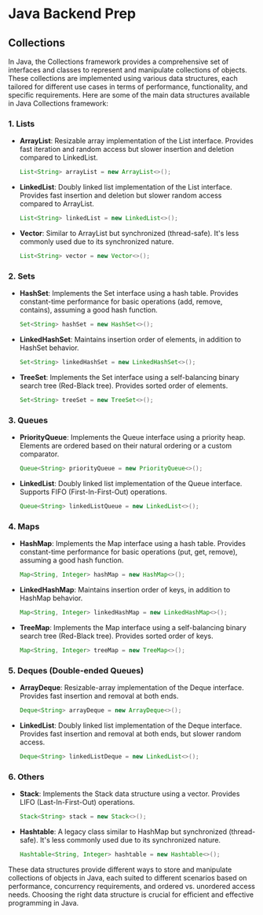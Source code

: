 # Java Backend Prep

## Collections

In Java, the Collections framework provides a comprehensive set of interfaces and classes to represent and manipulate collections of objects. These collections are implemented using various data structures, each tailored for different use cases in terms of performance, functionality, and specific requirements. Here are some of the main data structures available in Java Collections framework:

### 1. Lists
- **ArrayList**: Resizable array implementation of the List interface. Provides fast iteration and random access but slower insertion and deletion compared to LinkedList.
  
  ```java
  List<String> arrayList = new ArrayList<>();
  ```

- **LinkedList**: Doubly linked list implementation of the List interface. Provides fast insertion and deletion but slower random access compared to ArrayList.
  
  ```java
  List<String> linkedList = new LinkedList<>();
  ```

- **Vector**: Similar to ArrayList but synchronized (thread-safe). It's less commonly used due to its synchronized nature.

  ```java
  List<String> vector = new Vector<>();
  ```

### 2. Sets
- **HashSet**: Implements the Set interface using a hash table. Provides constant-time performance for basic operations (add, remove, contains), assuming a good hash function.
  
  ```java
  Set<String> hashSet = new HashSet<>();
  ```

- **LinkedHashSet**: Maintains insertion order of elements, in addition to HashSet behavior.
  
  ```java
  Set<String> linkedHashSet = new LinkedHashSet<>();
  ```

- **TreeSet**: Implements the Set interface using a self-balancing binary search tree (Red-Black tree). Provides sorted order of elements.
  
  ```java
  Set<String> treeSet = new TreeSet<>();
  ```

### 3. Queues
- **PriorityQueue**: Implements the Queue interface using a priority heap. Elements are ordered based on their natural ordering or a custom comparator.
  
  ```java
  Queue<String> priorityQueue = new PriorityQueue<>();
  ```

- **LinkedList**: Doubly linked list implementation of the Queue interface. Supports FIFO (First-In-First-Out) operations.
  
  ```java
  Queue<String> linkedListQueue = new LinkedList<>();
  ```

### 4. Maps
- **HashMap**: Implements the Map interface using a hash table. Provides constant-time performance for basic operations (put, get, remove), assuming a good hash function.
  
  ```java
  Map<String, Integer> hashMap = new HashMap<>();
  ```

- **LinkedHashMap**: Maintains insertion order of keys, in addition to HashMap behavior.
  
  ```java
  Map<String, Integer> linkedHashMap = new LinkedHashMap<>();
  ```

- **TreeMap**: Implements the Map interface using a self-balancing binary search tree (Red-Black tree). Provides sorted order of keys.
  
  ```java
  Map<String, Integer> treeMap = new TreeMap<>();
  ```

### 5. Deques (Double-ended Queues)
- **ArrayDeque**: Resizable-array implementation of the Deque interface. Provides fast insertion and removal at both ends.
  
  ```java
  Deque<String> arrayDeque = new ArrayDeque<>();
  ```

- **LinkedList**: Doubly linked list implementation of the Deque interface. Provides fast insertion and removal at both ends, but slower random access.
  
  ```java
  Deque<String> linkedListDeque = new LinkedList<>();
  ```

### 6. Others
- **Stack**: Implements the Stack data structure using a vector. Provides LIFO (Last-In-First-Out) operations.
  
  ```java
  Stack<String> stack = new Stack<>();
  ```

- **Hashtable**: A legacy class similar to HashMap but synchronized (thread-safe). It's less commonly used due to its synchronized nature.
  
  ```java
  Hashtable<String, Integer> hashtable = new Hashtable<>();
  ```

These data structures provide different ways to store and manipulate collections of objects in Java, each suited to different scenarios based on performance, concurrency requirements, and ordered vs. unordered access needs. Choosing the right data structure is crucial for efficient and effective programming in Java.
